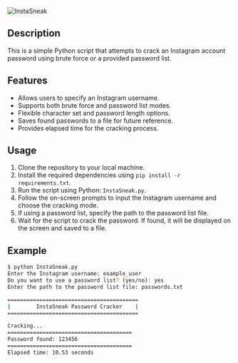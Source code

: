 ![InstaSneak](https://github.com/Ismail-Benali/InstaSneak/assets/90980178/fe4d708d-a24e-4c4d-ae9e-80ac5543c751)

## Description
This is a simple Python script that attempts to crack an Instagram account password using brute force or a provided password list.

## Features
- Allows users to specify an Instagram username.
- Supports both brute force and password list modes.
- Flexible character set and password length options.
- Saves found passwords to a file for future reference.
- Provides elapsed time for the cracking process.

## Usage
1. Clone the repository to your local machine.
2. Install the required dependencies using `pip install -r requirements.txt`.
3. Run the script using Python: `InstaSneak.py`.
4. Follow the on-screen prompts to input the Instagram username and choose the cracking mode.
5. If using a password list, specify the path to the password list file.
6. Wait for the script to crack the password. If found, it will be displayed on the screen and saved to a file.

## Example
```bash
$ python InstaSneak.py
Enter the Instagram username: example_user
Do you want to use a password list? (yes/no): yes
Enter the path to the password list file: passwords.txt

=========================================
|        InstaSneak Password Cracker    |
=========================================

Cracking...
=======================================
Password found: 123456
=======================================
Elapsed time: 10.53 seconds
